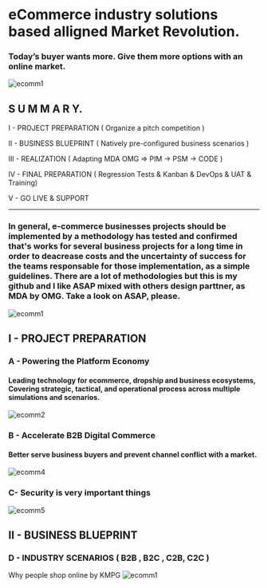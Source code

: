 # eCommerce industry solutions based alligned Market Revolution.
### Today’s buyer wants more. Give them more options with an online market.
![ecomm1](https://github.com/raazeved/eComm/blob/master/Images/B2C-SHOP.jpg)

## S U M M A R Y.     

I   - PROJECT PREPARATION   ( Organize a pitch competition ) 

II  - BUSINESS BLUEPRINT    ( Natively pre-configured business scenarios )

III - REALIZATION           ( Adapting MDA OMG => PIM -> PSM -> CODE )

IV  - FINAL PREPARATION     ( Regression Tests & Kanban & DevOps & UAT & Training)

V   - GO LIVE & SUPPORT     

------------------------------------------------
### In general, e-commerce businesses projects should be implemented by a methodology has tested and confirmed that's works for several business projects for a long time in order to deacrease costs and the uncertainty of success for the teams responsable for those implementation, as a simple guidelines. There are a lot of methodologies but this is my github and I like ASAP mixed with others design parttner, as MDA by OMG. Take a look on ASAP, please.

![ecomm1](https://github.com/raazeved/eComm/blob/master/Images/ASAP_Methodology.jpg)

## I  - PROJECT PREPARATION 
###  A - Powering the Platform Economy
#### Leading technology for ecommerce, dropship and business ecosystems, Covering strategic, tactical, and operational process across multiple simulations and scenarios.
![ecomm2](https://github.com/raazeved/eComm/blob/master/Images/B2B-APP-VENDAS.jpg)

###  B - Accelerate B2B Digital Commerce
#### Better serve business buyers and prevent channel conflict with a market.
![ecomm4](https://github.com/raazeved/eComm/blob/master/Images/B2B-EDI.jpg)

###  C- Security is very important things   
![ecomm5](https://github.com/raazeved/eComm/blob/master/Images/B2B-DEAL.jpg)

## II  - BUSINESS BLUEPRINT 
### D - INDUSTRY SCENARIOS ( B2B , B2C , C2B, C2C )
Why people shop online by KMPG
![ecomm1](https://github.com/raazeved/eComm/blob/master/Images/reasons-to-shop-online.png)

